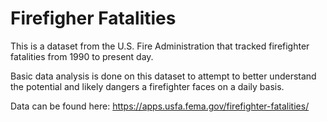 # Firefigher Fatalities

This is a dataset from the U.S. Fire Administration that tracked firefighter fatalities from 1990 to present day.

Basic data analysis is done on this dataset to attempt to better understand the potential and likely dangers a firefighter faces on a daily basis.

Data can be found here: https://apps.usfa.fema.gov/firefighter-fatalities/
